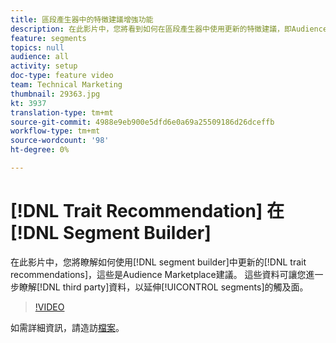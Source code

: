 ```yaml
---
title: 區段產生器中的特徵建議增強功能
description: 在此影片中，您將看到如何在區段產生器中使用更新的特徵建議，即Audience Marketplace建議。 這些資料將提供您對第三方資料的額外洞察，以延伸您區段的觸角。
feature: segments
topics: null
audience: all
activity: setup
doc-type: feature video
team: Technical Marketing
thumbnail: 29363.jpg
kt: 3937
translation-type: tm+mt
source-git-commit: 4988e9eb900e5dfd6e0a69a25509186d26dceffb
workflow-type: tm+mt
source-wordcount: '98'
ht-degree: 0%

---
```



# [!DNL Trait Recommendation] 在  [!DNL Segment Builder]

在此影片中，您將瞭解如何使用[!DNL segment builder]中更新的[!DNL trait recommendations]，這些是Audience Marketplace建議。 這些資料可讓您進一步瞭解[!DNL third party]資料，以延伸[!UICONTROL segments]的觸及面。

>[!VIDEO](https://video.tv.adobe.com/v/29363/?quality=12)

如需詳細資訊，請造訪[檔案](https://docs.adobe.com/help/en/audience-manager/user-guide/features/segments/trait-recommendations.html)。
